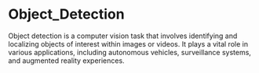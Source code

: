 # Object_Detection
Object detection is a computer vision task that involves identifying and localizing objects of interest within images or videos. It plays a vital role in various applications, including autonomous vehicles, surveillance systems, and augmented reality experiences.
